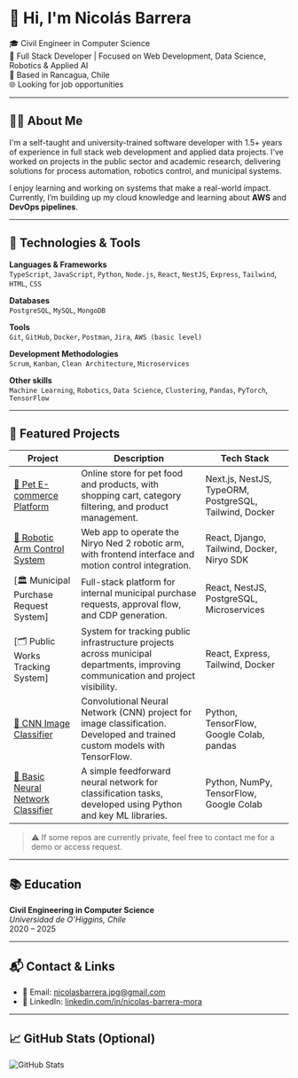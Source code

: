 # 👋 Hi, I'm Nicolás Barrera

🎓 Civil Engineer in Computer Science  
💼 Full Stack Developer | Focused on Web Development, Data Science, Robotics & Applied AI  
📍 Based in Rancagua, Chile  
🌐 Looking for job opportunities

---

## 🧑‍💻 About Me

I'm a self-taught and university-trained software developer with 1.5+ years of experience in full stack web development and applied data projects. I’ve worked on projects in the public sector and academic research, delivering solutions for process automation, robotics control, and municipal systems.

I enjoy learning and working on systems that make a real-world impact. Currently, I’m building up my cloud knowledge and learning about **AWS** and **DevOps pipelines**.

---

## 🚀 Technologies & Tools

**Languages & Frameworks**  
`TypeScript`, `JavaScript`, `Python`, `Node.js`, `React`, `NestJS`, `Express`, `Tailwind`, `HTML`, `CSS`

**Databases**  
`PostgreSQL`, `MySQL`, `MongoDB`

**Tools**  
`Git`, `GitHub`, `Docker`, `Postman`, `Jira`, `AWS (basic level)`

**Development Methodologies**  
`Scrum`, `Kanban`, `Clean Architecture`, `Microservices`

**Other skills**  
`Machine Learning`, `Robotics`, `Data Science`, `Clustering`, `Pandas`, `PyTorch`, `TensorFlow`

---

## 🌟 Featured Projects

| Project | Description | Tech Stack |
|--------|-------------|------------|
| [🛒 Pet E-commerce Platform](https://github.com/Naikokido/pet-ecommerce) | Online store for pet food and products, with shopping cart, category filtering, and product management. | Next.js, NestJS, TypeORM, PostgreSQL, Tailwind, Docker |
| [🤖 Robotic Arm Control System](https://github.com/Naikokido/robotic-arm-control) | Web app to operate the Niryo Ned 2 robotic arm, with frontend interface and motion control integration. | React, Django, Tailwind, Docker, Niryo SDK |
| [🏛️ Municipal Purchase Request System] | Full-stack platform for internal municipal purchase requests, approval flow, and CDP generation. | React, NestJS, PostgreSQL, Microservices |
| [🗂️ Public Works Tracking System] |  System for tracking public infrastructure projects across municipal departments, improving communication and project visibility. | React, Express, Tailwind, Docker |
| [🧠 CNN Image Classifier](https://github.com/Naikokido/cnn-image-classifier) | Convolutional Neural Network (CNN) project for image classification. Developed and trained custom models with TensorFlow. | Python, TensorFlow, Google Colab, pandas |
| [🧠 Basic Neural Network Classifier](https://github.com/Naikokido/basic-neural-network-classifier) | A simple feedforward neural network for classification tasks, developed using Python and key ML libraries. | Python, NumPy, TensorFlow, Google Colab |

> ⚠️ If some repos are currently private, feel free to contact me for a demo or access request.

---

## 📚 Education

**Civil Engineering in Computer Science**  
*Universidad de O’Higgins, Chile*  
2020 – 2025

---

## 📬 Contact & Links

- 📧 Email: [nicolasbarrera.jpg@gmail.com](mailto:nicolasbarrera.jpg@gmail.com)  
- 💼 LinkedIn: [linkedin.com/in/nicolas-barrera-mora](https://www.linkedin.com/in/nicolas-barrera-mora)  


---

## 📈 GitHub Stats (Optional)

![GitHub Stats](https://github-readme-stats.vercel.app/api?username=Naikokido&show_icons=true&theme=radical)


<!--
**Naikokido/Naikokido** is a ✨ _special_ ✨ repository because its `README.md` (this file) appears on your GitHub profile.

Here are some ideas to get you started:

- 🔭 I’m currently working on ...
- 🌱 I’m currently learning ...
- 👯 I’m looking to collaborate on ...
- 🤔 I’m looking for help with ...
- 💬 Ask me about ...
- 📫 How to reach me: ...
- 😄 Pronouns: ...
- ⚡ Fun fact: ...
-->

